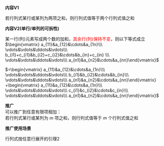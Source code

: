 **内容V1**  
  
若行列式某行或某列为两项之和，则行列式值等于两个行列式值之和  
  
**内容V2(单行/单列的可拆性)**  
  
某一行(列)元素写成两个数的加和，<font color=red>其余行(列)保持不变</font>，则以下等式成立  
 $\begin{vmatrix}  
a_{11}&a_{12}&\cdots&a_{1n}\\\   
\vdots&\vdots&\ddots&\vdots\\\   
b_{i1}+c_{i1}&b_{i2}+c_{i2}&\cdots&b_{in}+c_{in}  
\\\   
\vdots&\vdots&\ddots&\vdots\\\   
a_{n1}&a_{n2}&\cdots&a_{nn}\end{vmatrix}$   
  
 $=\begin{vmatrix}  
a_{11}&a_{12}&\cdots&a_{1n}\\\   
\vdots&\vdots&\ddots&\vdots\\\   
b_{i1}&b_{i2}&\cdots&b_{in}\\\   
\vdots&\vdots&\ddots&\vdots\\\   
a_{n1}&a_{n2}&\cdots&a_{nn}\end{vmatrix}  
+\begin{vmatrix}  
a_{11}&a_{12}&\cdots&a_{1n}\\\   
\vdots&\vdots&\ddots&\vdots\\\   
c_{i1}&c_{i2}&\cdots&c_{in}\\\   
\vdots&\vdots&\ddots&\vdots\\\   
a_{n1}&a_{n2}&\cdots&a_{nn}\end{vmatrix}$   
  
**推广**  
可以推广到任意有限项相加：  
若行列式某行或某列为 $m$ 项之和，则行列式值等于 $m$ 个行列式值之和  
  
**推广使用场景**  
  
行列式按任意行展开的引理2  
  
